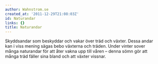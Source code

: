 ```yaml
---
author: Wahnstrom.se
created_at: '2011-12-29T21:08:03Z'
id: Naturandar
links: {}
title: Naturandar
---
```


Skyddsandar som beskyddar och vakar över träd och växter. Dessa andar kan i viss mening sägas bebo
växterna och träden. Under vinter sover många naturandar för att åter vakna upp till våren – denna
sömn gör att många träd fäller sina bland och att växter vissnar.